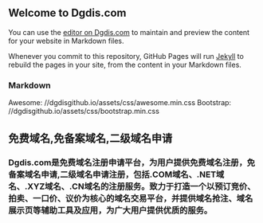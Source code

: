 ## Welcome to Dgdis.com

You can use the [editor on Dgdis.com](https://dgdis.com/whois.php) to maintain and preview the content for your website in Markdown files.

Whenever you commit to this repository, GitHub Pages will run [Jekyll](https://jekyllrb.com/) to rebuild the pages in your site, from the content in your Markdown files.

### Markdown

Awesome: //dgdisgithub.io/assets/css/awesome.min.css
Bootstrap: //dgdisgithub.io/assets/css/bootstrap.min.css

## 免费域名,免备案域名,二级域名申请

### Dgdis.com是免费域名注册申请平台，为用户提供免费域名注册，免备案域名申请,二级域名申请注册，包括.COM域名、.NET域名、.XYZ域名、.CN域名的注册服务。致力于打造一个以预订竞价、拍卖、一口价、议价为核心的域名交易平台，并提供域名抢注、域名展示页等辅助工具及应用，为广大用户提供优质的服务。
